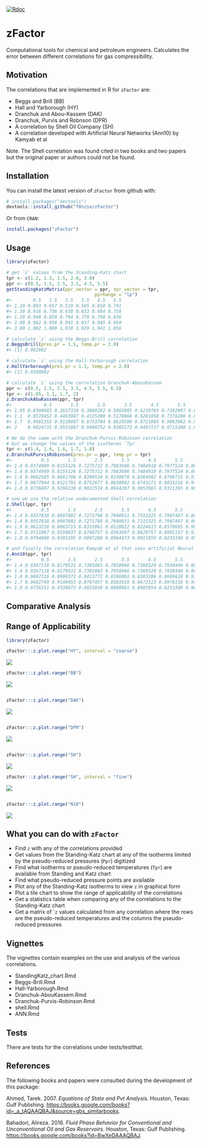 
[![Rdoc](http://www.rdocumentation.org/badges/version/zFactor)](http://www.rdocumentation.org/packages/zFactor)

<!-- README.md is generated from README.Rmd. Please edit that file -->
zFactor
=======

Computational tools for chemical and petroleum engineers. Calculates the error between different correlations for gas compressibility.

Motivation
----------

The correlations that are implemented in R for `zFactor` are:

-   Beggs and Brill (BB)
-   Hall and Yarborough (HY)
-   Dranchuk and Abou-Kassem (DAK)
-   Dranchuk, Purvis and Robnson (DPR)
-   A correlation by Shell Oil Company (SH)
-   A correlation developed with Artificial Neural Networks (Ann10) by Kamyab et al

Note. The Shell correlation was found cited in two books and two papers but the original paper or authors could not be found.

Installation
------------

You can install the latest version of `zFactor` from github with:

``` r
# install.packages("devtools")
devtools::install_github("f0nzie/zFactor")
```

Or from `CRAN`:

``` r
install.packages("zFactor")
```

Usage
-----

``` r
library(zFactor)

# get `z` values from the Standing-Katz chart
tpr <- c(1.2, 1.3, 1.5, 2.0, 3.0) 
ppr <- c(0.5, 1.5, 2.5, 3.5, 4.5, 5.5) 
getStandingKatzMatrix(ppr_vector = ppr, tpr_vector = tpr, 
                                 pprRange = "lp")
#>        0.5   1.5   2.5   3.5   4.5   5.5
#> 1.20 0.893 0.657 0.519 0.565 0.650 0.741
#> 1.30 0.916 0.756 0.638 0.633 0.684 0.759
#> 1.50 0.948 0.859 0.794 0.770 0.790 0.836
#> 2.00 0.982 0.956 0.941 0.937 0.945 0.969
#> 3.00 1.002 1.009 1.018 1.029 1.041 1.056

# calculate `z` using the Beggs-Brill correlation
z.BeggsBrill(pres.pr = 1.5, temp.pr = 2.0)
#> [1] 0.962902

# calculate `z` using the Hall-Yarborough correlation
z.HallYarborough(pres.pr = 1.5, temp.pr = 2.0)
#> [1] 0.9580002

# calculate `z` using the correlation Dranchuk-AbousKassem
ppr <- c(0.5, 1.5, 2.5, 3.5, 4.5, 5.5, 6.5) 
tpr <- c(1.05, 1.1, 1.7, 2) 
z.DranchukAbuKassem(ppr, tpr)
#>            0.5       1.5       2.5       3.5       4.5       5.5       6.5
#> 1.05 0.8300683 0.2837318 0.3868282 0.5063005 0.6239783 0.7392097 0.8521762
#> 1.1  0.8570452 0.4463987 0.4125200 0.5178068 0.6281858 0.7378206 0.8458725
#> 1.7  0.9681353 0.9128087 0.8753784 0.8619509 0.8721085 0.9003962 0.9409634
#> 2    0.9824731 0.9551087 0.9400752 0.9385273 0.9497137 0.9715388 1.0015560

# We do the same with the Dranchuk-Purvis-Robinson correlation
# but we change the values of the isotherms `Tpr`
tpr <- c(1.4, 1.4, 1.6, 1.7, 1.8) 
z.DranchukPurvisRobinson(pres.pr = ppr, temp.pr = tpr)
#>           0.5       1.5       2.5       3.5       4.5       5.5       6.5
#> 1.4 0.9374909 0.8155126 0.7275722 0.7083606 0.7404910 0.7977524 0.8666456
#> 1.4 0.9374909 0.8155126 0.7275722 0.7083606 0.7404910 0.7977524 0.8666456
#> 1.6 0.9602585 0.8891708 0.8399510 0.8230070 0.8364902 0.8709715 0.9183151
#> 1.7 0.9677844 0.9121791 0.8752677 0.8630002 0.8743271 0.9033216 0.9440582
#> 1.8 0.9736897 0.9298230 0.9022519 0.8944207 0.9053965 0.9311395 0.9672850

# now we use the relative undocumented Shell correlation
z.Shell(ppr, tpr)
#>           0.5       1.5       2.5       3.5       4.5       5.5       6.5
#> 1.4 0.9357838 0.8097802 0.7271788 0.7040931 0.7315325 0.7907497 0.8641572
#> 1.4 0.9357838 0.8097802 0.7271788 0.7040931 0.7315325 0.7907497 0.8641572
#> 1.6 0.9613216 0.8863715 0.8331061 0.8120822 0.8224613 0.8570695 0.9073678
#> 1.7 0.9711067 0.9150837 0.8740757 0.8563697 0.8629757 0.8901157 0.9321262
#> 1.8 0.9794808 0.9395295 0.9097288 0.8964473 0.9015059 0.9233190 0.9584750

# and finally the correlation Kamyab et al that uses Artificial Neural Networks
z.Ann10(ppr, tpr)
#>           0.5       1.5       2.5       3.5       4.5       5.5       6.5
#> 1.4 0.9367118 0.8179531 0.7301083 0.7058966 0.7360320 0.7938440 0.8650626
#> 1.4 0.9367118 0.8179531 0.7301083 0.7058966 0.7360320 0.7938440 0.8650626
#> 1.6 0.9607316 0.8909372 0.8413772 0.8186001 0.8303206 0.8669610 0.9174184
#> 1.7 0.9682749 0.9146453 0.8767457 0.8581919 0.8672123 0.8978116 0.9413442
#> 1.8 0.9758251 0.9330673 0.9033038 0.8900081 0.8983954 0.9253309 0.9638663
```

Comparative Analysis
--------------------

Range of Applicability
----------------------

``` r
library(zFactor)

zFactor:::z.plot.range("HY", interval = "coarse")
```

![](man/figures/README-unnamed-chunk-4-1.png)

``` r
zFactor:::z.plot.range("BB")
```

![](man/figures/README-unnamed-chunk-4-2.png)

``` r

zFactor:::z.plot.range("DAK")
```

![](man/figures/README-unnamed-chunk-5-1.png)

``` r

zFactor:::z.plot.range("DPR")
```

![](man/figures/README-unnamed-chunk-5-2.png)

``` r

zFactor:::z.plot.range("SH")
```

![](man/figures/README-unnamed-chunk-5-3.png)

``` r
zFactor:::z.plot.range("SH", interval = "fine")
```

![](man/figures/README-unnamed-chunk-5-4.png)

``` r

zFactor:::z.plot.range("N10")
```

![](man/figures/README-unnamed-chunk-5-5.png)

What you can do with `zFactor`
------------------------------

-   Find `z` with any of the correlations provided
-   Get values from the Standing-Katz chart at any of the isotherms limited by the pseudo-reduced pressures (`Ppr`) digitized
-   Find what isotherms or pseudo-reduced temperatures (`Tpr`) are available from Standing and Katz chart
-   Find what pseudo-reduced pressure points are available
-   Plot any of the Standing-Katz isotherms to view `z` in graphical form
-   Plot a tile chart to show the range of applicability of the correlations
-   Get a statistics table when comparing any of the correlations to the Standing-Katz chart
-   Get a matrix of \``z` values calculated from any correlation where the rows are the pseudo-reduced temperatures and the columns the pseudo-reduced pressures

Vignettes
---------

The vignettes contain examples on the use and analysis of the various correlations.

-   StandingKatz\_chart.Rmd
-   Beggs-Brill.Rmd
-   Hall-Yarborough.Rmd
-   Dranchuk-AbouKassem.Rmd
-   Dranchuk-Purvis-Robinson.Rmd
-   shell.Rmd
-   ANN.Rmd

Tests
-----

There are tests for the correlations under tests/testthat.

References
----------

The following books and papers were consulted during the development of this package:

Ahmed, Tarek. 2007. *Equations of State and Pvt Analysis*. Houston, Texas: Gulf Publishing. <https://books.google.com/books?id=_a_tAQAAQBAJ&source=gbs_similarbooks>.

Bahadori, Alireza. 2016. *Fluid Phase Behavior for Conventional and Unconventional Oil and Gas Reservoirs*. Houston, Texas: Gulf Publishing. <https://books.google.com/books?id=BwXeDAAAQBAJ>.
